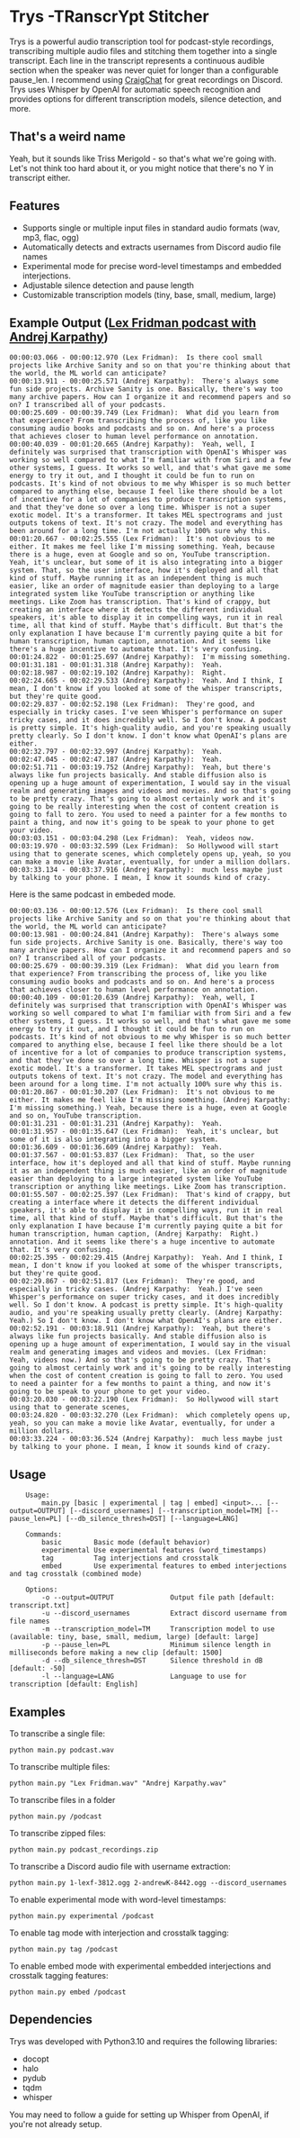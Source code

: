 # Trys -TRanscrYpt Stitcher

Trys is a powerful audio transcription tool for podcast-style recordings, transcribing multiple audio files and stitching them together into a single transcript. Each line in the transcript represents a continuous audible section when the speaker was never quiet for longer than a configurable pause_len. I recommend using [CraigChat](https://github.com/CraigChat/craig) for great recordings on Discord. Trys uses Whisper by OpenAI for automatic speech recognition and provides options for different transcription models, silence detection, and more.

## That's a weird name

Yeah, but it sounds like Triss Merigold - so that's what we're going with. Let's not think too hard about it, or you might notice that there's no Y in transcript either.

## Features

- Supports single or multiple input files in standard audio formats (wav, mp3, flac, ogg)
- Automatically detects and extracts usernames from Discord audio file names
- Experimental mode for precise word-level timestamps and embedded interjections.
- Adjustable silence detection and pause length
- Customizable transcription models (tiny, base, small, medium, large)

## Example Output ([Lex Fridman podcast with Andrej Karpathy](https://www.youtube.com/watch?v=oHWuv1Aqrzk))

```
00:00:03.066 - 00:00:12.970 (Lex Fridman):  Is there cool small projects like Archive Sanity and so on that you're thinking about that the world, the ML world can anticipate?
00:00:13.911 - 00:00:25.571 (Andrej Karpathy):  There's always some fun side projects. Archive Sanity is one. Basically, there's way too many archive papers. How can I organize it and recommend papers and so on? I transcribed all of your podcasts.
00:00:25.609 - 00:00:39.749 (Lex Fridman):  What did you learn from that experience? From transcribing the process of, like you like consuming audio books and podcasts and so on. And here's a process that achieves closer to human level performance on annotation.
00:00:40.039 - 00:01:20.665 (Andrej Karpathy):  Yeah, well, I definitely was surprised that transcription with OpenAI's Whisper was working so well compared to what I'm familiar with from Siri and a few other systems, I guess. It works so well, and that's what gave me some energy to try it out, and I thought it could be fun to run on podcasts. It's kind of not obvious to me why Whisper is so much better compared to anything else, because I feel like there should be a lot of incentive for a lot of companies to produce transcription systems, and that they've done so over a long time. Whisper is not a super exotic model. It's a transformer. It takes MEL spectrograms and just outputs tokens of text. It's not crazy. The model and everything has been around for a long time. I'm not actually 100% sure why this.
00:01:20.667 - 00:02:25.555 (Lex Fridman):  It's not obvious to me either. It makes me feel like I'm missing something. Yeah, because there is a huge, even at Google and so on, YouTube transcription. Yeah, it's unclear, but some of it is also integrating into a bigger system. That, so the user interface, how it's deployed and all that kind of stuff. Maybe running it as an independent thing is much easier, like an order of magnitude easier than deploying to a large integrated system like YouTube transcription or anything like meetings. Like Zoom has transcription. That's kind of crappy, but creating an interface where it detects the different individual speakers, it's able to display it in compelling ways, run it in real time, all that kind of stuff. Maybe that's difficult. But that's the only explanation I have because I'm currently paying quite a bit for human transcription, human caption, annotation. And it seems like there's a huge incentive to automate that. It's very confusing.
00:01:24.822 - 00:01:25.697 (Andrej Karpathy):  I'm missing something.
00:01:31.181 - 00:01:31.318 (Andrej Karpathy):  Yeah.
00:02:18.987 - 00:02:19.102 (Andrej Karpathy):  Right.
00:02:24.665 - 00:02:29.533 (Andrej Karpathy):  Yeah. And I think, I mean, I don't know if you looked at some of the whisper transcripts, but they're quite good.
00:02:29.837 - 00:02:52.198 (Lex Fridman):  They're good, and especially in tricky cases. I've seen Whisper's performance on super tricky cases, and it does incredibly well. So I don't know. A podcast is pretty simple. It's high-quality audio, and you're speaking usually pretty clearly. So I don't know. I don't know what OpenAI's plans are either.
00:02:32.797 - 00:02:32.997 (Andrej Karpathy):  Yeah.
00:02:47.045 - 00:02:47.187 (Andrej Karpathy):  Yeah.
00:02:51.711 - 00:03:19.752 (Andrej Karpathy):  Yeah, but there's always like fun projects basically. And stable diffusion also is opening up a huge amount of experimentation, I would say in the visual realm and generating images and videos and movies. And so that's going to be pretty crazy. That's going to almost certainly work and it's going to be really interesting when the cost of content creation is going to fall to zero. You used to need a painter for a few months to paint a thing, and now it's going to be speak to your phone to get your video.
00:03:03.151 - 00:03:04.298 (Lex Fridman):  Yeah, videos now.
00:03:19.970 - 00:03:32.599 (Lex Fridman):  So Hollywood will start using that to generate scenes, which completely opens up, yeah, so you can make a movie like Avatar, eventually, for under a million dollars.
00:03:33.134 - 00:03:37.916 (Andrej Karpathy):  much less maybe just by talking to your phone. I mean, I know it sounds kind of crazy.
```

Here is the same podcast in embeded mode.

```
00:00:03.136 - 00:00:12.576 (Lex Fridman):  Is there cool small projects like Archive Sanity and so on that you're thinking about that the world, the ML world can anticipate?
00:00:13.981 - 00:00:24.841 (Andrej Karpathy):  There's always some fun side projects. Archive Sanity is one. Basically, there's way too many archive papers. How can I organize it and recommend papers and so on? I transcribed all of your podcasts.
00:00:25.679 - 00:00:39.319 (Lex Fridman):  What did you learn from that experience? From transcribing the process of, like you like consuming audio books and podcasts and so on. And here's a process that achieves closer to human level performance on annotation.
00:00:40.109 - 00:01:20.639 (Andrej Karpathy):  Yeah, well, I definitely was surprised that transcription with OpenAI's Whisper was working so well compared to what I'm familiar with from Siri and a few other systems, I guess. It works so well, and that's what gave me some energy to try it out, and I thought it could be fun to run on podcasts. It's kind of not obvious to me why Whisper is so much better compared to anything else, because I feel like there should be a lot of incentive for a lot of companies to produce transcription systems, and that they've done so over a long time. Whisper is not a super exotic model. It's a transformer. It takes MEL spectrograms and just outputs tokens of text. It's not crazy. The model and everything has been around for a long time. I'm not actually 100% sure why this is.
00:01:20.867 - 00:01:30.207 (Lex Fridman):  It's not obvious to me either. It makes me feel like I'm missing something. (Andrej Karpathy:  I'm missing something.) Yeah, because there is a huge, even at Google and so on, YouTube transcription.
00:01:31.231 - 00:01:31.231 (Andrej Karpathy):  Yeah.
00:01:31.957 - 00:01:35.647 (Lex Fridman):  Yeah, it's unclear, but some of it is also integrating into a bigger system.
00:01:36.609 - 00:01:36.609 (Andrej Karpathy):  Yeah.
00:01:37.567 - 00:01:53.837 (Lex Fridman):  That, so the user interface, how it's deployed and all that kind of stuff. Maybe running it as an independent thing is much easier, like an order of magnitude easier than deploying to a large integrated system like YouTube transcription or anything like meetings. Like Zoom has transcription.
00:01:55.507 - 00:02:25.397 (Lex Fridman):  That's kind of crappy, but creating a interface where it detects the different individual speakers, it's able to display it in compelling ways, run it in real time, all that kind of stuff. Maybe that's difficult. But that's the only explanation I have because I'm currently paying quite a bit for human transcription, human caption, (Andrej Karpathy:  Right.) annotation. And it seems like there's a huge incentive to automate that. It's very confusing.
00:02:25.395 - 00:02:29.415 (Andrej Karpathy):  Yeah. And I think, I mean, I don't know if you looked at some of the whisper transcripts, but they're quite good.
00:02:29.867 - 00:02:51.817 (Lex Fridman):  They're good, and especially in tricky cases. (Andrej Karpathy:  Yeah.) I've seen Whisper's performance on super tricky cases, and it does incredibly well. So I don't know. A podcast is pretty simple. It's high-quality audio, and you're speaking usually pretty clearly. (Andrej Karpathy:  Yeah.) So I don't know. I don't know what OpenAI's plans are either.
00:02:52.191 - 00:03:18.911 (Andrej Karpathy):  Yeah, but there's always like fun projects basically. And stable diffusion also is opening up a huge amount of experimentation, I would say in the visual realm and generating images and videos and movies. (Lex Fridman:  Yeah, videos now.) And so that's going to be pretty crazy. That's going to almost certainly work and it's going to be really interesting when the cost of content creation is going to fall to zero. You used to need a painter for a few months to paint a thing, and now it's going to be speak to your phone to get your video.
00:03:20.030 - 00:03:22.190 (Lex Fridman):  So Hollywood will start using that to generate scenes,
00:03:24.820 - 00:03:32.270 (Lex Fridman):  which completely opens up, yeah, so you can make a movie like Avatar, eventually, for under a million dollars.
00:03:33.224 - 00:03:36.524 (Andrej Karpathy):  much less maybe just by talking to your phone. I mean, I know it sounds kind of crazy.
```

## Usage

```
    Usage:
        main.py [basic | experimental | tag | embed] <input>... [--output=OUTPUT] [--discord_usernames] [--transcription_model=TM] [--pause_len=PL] [--db_silence_thresh=DST] [--language=LANG]

    Commands:
        basic        Basic mode (default behavior)
        experimental Use experimental features (word_timestamps)
        tag          Tag interjections and crosstalk
        embed        Use experimental features to embed interjections and tag crosstalk (combined mode)

    Options:
        -o --output=OUTPUT              Output file path [default: transcript.txt]
        -u --discord_usernames          Extract discord username from file names
        -m --transcription_model=TM     Transcription model to use (available: tiny, base, small, medium, large) [default: large]
        -p --pause_len=PL               Minimum silence length in milliseconds before making a new clip [default: 1500]
        -d --db_silence_thresh=DST      Silence threshold in dB [default: -50]
        -l --language=LANG              Language to use for transcription [default: English]
```

## Examples

To transcribe a single file:

```python main.py podcast.wav```


To transcribe multiple files:

```python main.py "Lex Fridman.wav" "Andrej Karpathy.wav"```

To transcribe files in a folder

```python main.py /podcast```

To transcribe zipped files:

```python main.py podcast_recordings.zip```


To transcribe a Discord audio file with username extraction:

```python main.py 1-lexf-3812.ogg 2-andrewK-8442.ogg --discord_usernames```


To enable experimental mode with word-level timestamps:

```python main.py experimental /podcast```

To enable tag mode with interjection and crosstalk tagging:

```python main.py tag /podcast```

To enable embed mode with experimental embedded interjections and crosstalk tagging features:

```python main.py embed /podcast```


## Dependencies

Trys was developed with Python3.10 and requires the following libraries:

- docopt
- halo
- pydub
- tqdm
- whisper

You may need to follow a guide for setting up Whisper from OpenAI, if you're not already setup.
